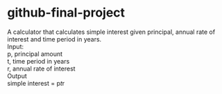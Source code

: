 # github-final-project

A calculator that calculates simple interest given principal, annual rate of interest and time period in years.  
Input:  
   p, principal amount  
   t, time period in years  
   r, annual rate of interest  
Output  
   simple interest = p*t*r  
